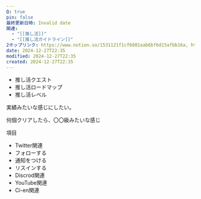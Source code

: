 ```yaml
---
Q: true
pin: false
最終更新日時: Invalid date
関連:
  - "[[推し活]]"
  - "[[推し活ガイドライン]]"
2ホップリンク: https://www.notion.so/1531121f1cf6801aab6bf6d15afbb16a, https://www.notion.so/1531121f1cf6807ba11fe91b2e1a61c7, https://www.notion.so/422186fdd5144ba4b22d917f86c39d80,https://www.notion.so/422186fdd5144ba4b22d917f86c39d80, https://www.notion.so/7a34450e09884faabf260266a16f018b, https://www.notion.so/c7e93087af364bbfab10199ea5cf18e7
date: 2024-12-27T22:35
modified: 2024-12-27T22:35
created: 2024-12-27T22:35
---
```

  

- 推し活クエスト
- 推し活ロードマップ
- 推し活レベル

実績みたいな感じにしたい。

何個クリアしたら、〇〇級みたいな感じ

項目

- Twitter関連  
- フォローする  
- 通知をつける  
- リスインする  
- Discrod関連  
- YouTube関連  
- Ci-en関連